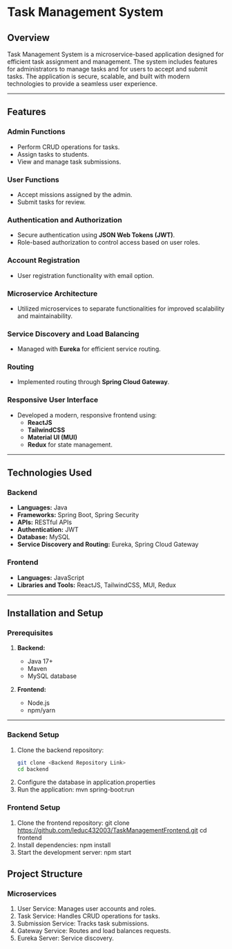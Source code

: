# Task Management System

## Overview
Task Management System is a microservice-based application designed for efficient task assignment and management. The system includes features for administrators to manage tasks and for users to accept and submit tasks. The application is secure, scalable, and built with modern technologies to provide a seamless user experience.

---

## Features

### **Admin Functions**
- Perform CRUD operations for tasks.
- Assign tasks to students.
- View and manage task submissions.

### **User Functions**
- Accept missions assigned by the admin.
- Submit tasks for review.

### **Authentication and Authorization**
- Secure authentication using **JSON Web Tokens (JWT)**.
- Role-based authorization to control access based on user roles.

### **Account Registration**
- User registration functionality with email option.

### **Microservice Architecture**
- Utilized microservices to separate functionalities for improved scalability and maintainability.

### **Service Discovery and Load Balancing**
- Managed with **Eureka** for efficient service routing.

### **Routing**
- Implemented routing through **Spring Cloud Gateway**.

### **Responsive User Interface**
- Developed a modern, responsive frontend using:
  - **ReactJS**
  - **TailwindCSS**
  - **Material UI (MUI)**
  - **Redux** for state management.

---

## Technologies Used

### **Backend**
- **Languages:** Java
- **Frameworks:** Spring Boot, Spring Security
- **APIs:** RESTful APIs
- **Authentication:** JWT
- **Database:** MySQL
- **Service Discovery and Routing:** Eureka, Spring Cloud Gateway

### **Frontend**
- **Languages:** JavaScript
- **Libraries and Tools:** ReactJS, TailwindCSS, MUI, Redux

---

## Installation and Setup

### Prerequisites
1. **Backend:**
   - Java 17+
   - Maven
   - MySQL database

2. **Frontend:**
   - Node.js
   - npm/yarn

---

### Backend Setup
1. Clone the backend repository:  
   ```bash
   git clone <Backend Repository Link>
   cd backend
2. Configure the database in application.properties
3. Run the application:
   mvn spring-boot:run
### Frontend Setup
1. Clone the frontend repository:
   git clone https://github.com/leduc432003/TaskManagementFrontend.git
   cd frontend
2. Install dependencies:
   npm install
3. Start the development server:
   npm start

## Project Structure
### Microservices
1. User Service: Manages user accounts and roles.
2. Task Service: Handles CRUD operations for tasks.
3. Submission Service: Tracks task submissions.
4. Gateway Service: Routes and load balances requests.
5. Eureka Server: Service discovery.
